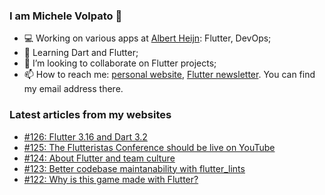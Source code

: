 ### I am Michele Volpato 👋

- 💻 Working on various apps at [Albert Heijn](https://github.com/RoyalAholdDelhaize): Flutter, DevOps;
- 🌱 Learning Dart and Flutter;
- 📱 I’m looking to collaborate on Flutter projects;
- 📫 How to reach me: [personal website](https://volpato.dev), [Flutter newsletter](https://flutternewsletter.volpato.dev). You can find my email address there.

### Latest articles from my websites

<!-- BLOG-POST-LIST:START -->
- [#126: Flutter 3.16 and Dart 3.2](https://flutternewsletter.volpato.dev/news/126-flutter-3.16-and-dart-3.2/)
- [#125: The Flutteristas Conference should be live on YouTube](https://flutternewsletter.volpato.dev/news/125-the-flutteristas-conference-should-be-live-on-youtube/)
- [#124: About Flutter and team culture](https://flutternewsletter.volpato.dev/news/124-about-flutter-and-team-culture/)
- [#123: Better codebase maintanability with flutter_lints](https://flutternewsletter.volpato.dev/news/123-better-codebase-maintanability-with-flutter_lints/)
- [#122: Why is this game made with Flutter?](https://flutternewsletter.volpato.dev/news/122-why-is-this-game-made-with-flutter/)
<!-- BLOG-POST-LIST:END -->
